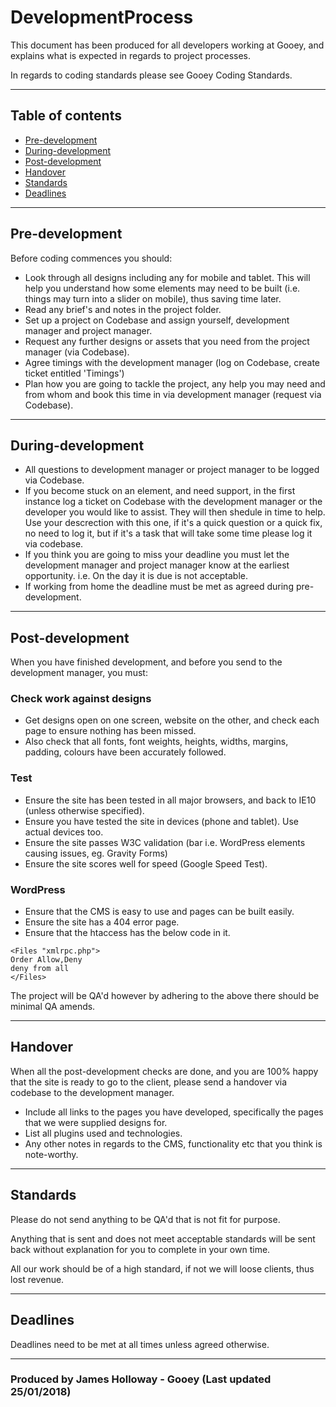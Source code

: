 # DevelopmentProcess
This document has been produced for all developers working at Gooey, and explains what is expected in regards to project processes.

In regards to coding standards please see Gooey Coding Standards.

---
## Table of contents
- [Pre-development](#pre-development)
- [During-development](#during-development)
- [Post-development](#post-development)
- [Handover](#handover)
- [Standards](#standards)
- [Deadlines](#deadlines)
---

## Pre-development

Before coding commences you should:

- Look through all designs including any for mobile and tablet. This will help you understand how some elements may need to be built (i.e. things may turn into a slider on mobile), thus saving time later.
- Read any brief's and notes in the project folder.
- Set up a project on Codebase and assign yourself, development manager and project manager.
- Request any further designs or assets that you need from the project manager (via Codebase).
- Agree timings with the development manager (log on Codebase, create ticket entitled 'Timings')
- Plan how you are going to tackle the project, any help you may need and from whom and book this time in via development manager (request via Codebase).

---

## During-development

- All questions to development manager or project manager to be logged via Codebase.
- If you become stuck on an element, and need support, in the first instance log a ticket on Codebase with the development manager or the developer you would like to assist. They will then shedule in time to help. Use your descrection with this one, if it's a quick question or a quick fix, no need to log it, but if it's a task that will take some time please log it via codebase.
- If you think you are going to miss your deadline you must let the development manager and project manager know at the earliest opportunity. i.e. On the day it is due is not acceptable.
- If working from home the deadline must be met as agreed during pre-development.

---

## Post-development

When you have finished development, and before you send to the development manager, you must:

### Check work against designs

- Get designs open on one screen, website on the other, and check each page to ensure nothing has been missed.
- Also check that all fonts, font weights, heights, widths, margins, padding, colours have been accurately followed.

### Test

- Ensure the site has been tested in all major browsers, and back to IE10 (unless otherwise specified).
- Ensure you have tested the site in devices (phone and tablet). Use actual devices too.
- Ensure the site passes W3C validation (bar i.e. WordPress elements causing issues, eg. Gravity Forms)
- Ensure the site scores well for speed (Google Speed Test).

### WordPress

- Ensure that the CMS is easy to use and pages can be built easily.
- Ensure the site has a 404 error page.
- Ensure that the htaccess has the below code in it.

```
<Files "xmlrpc.php">
Order Allow,Deny
deny from all
</Files>
```

The project will be QA'd however by adhering to the above there should be minimal QA amends.

---

## Handover

When all the post-development checks are done, and you are 100% happy that the site is ready to go to the client, please send a handover via codebase to the development manager.

- Include all links to the pages you have developed, specifically the pages that we were supplied designs for.
- List all plugins used and technologies.
- Any other notes in regards to the CMS, functionality etc that you think is note-worthy.

---

## Standards

Please do not send anything to be QA'd that is not fit for purpose.

Anything that is sent and does not meet acceptable standards will be sent back without explanation for you to complete in your own time.

All our work should be of a high standard, if not we will loose clients, thus lost revenue.

---

## Deadlines

Deadlines need to be met at all times unless agreed otherwise.

---

### Produced by James Holloway - Gooey (Last updated 25/01/2018)

